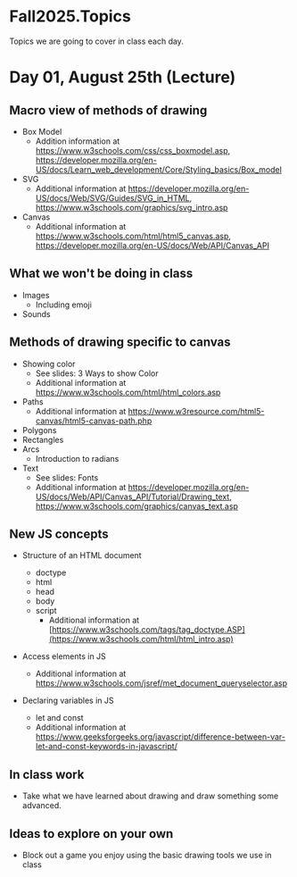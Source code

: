 # Fall2025.Topics
Topics we are going to cover in class each day.

# Day 01, August 25th (Lecture)
## Macro view of methods of drawing 
- Box Model
    - Addition information at https://www.w3schools.com/css/css_boxmodel.asp, https://developer.mozilla.org/en-US/docs/Learn_web_development/Core/Styling_basics/Box_model
- SVG
    - Additional information at https://developer.mozilla.org/en-US/docs/Web/SVG/Guides/SVG_in_HTML, https://www.w3schools.com/graphics/svg_intro.asp
- Canvas
    - Additional information at https://www.w3schools.com/html/html5_canvas.asp, https://developer.mozilla.org/en-US/docs/Web/API/Canvas_API

## What we won't be doing in class
- Images
    - Including emoji
- Sounds

## Methods of drawing specific to canvas
- Showing color
  - See slides: 3 Ways to show Color
  - Additional information at https://www.w3schools.com/html/html_colors.asp
- Paths
  - Additional information at https://www.w3resource.com/html5-canvas/html5-canvas-path.php
- Polygons
- Rectangles
- Arcs
    - Introduction to radians
- Text
  - See slides: Fonts
  - Additional information at https://developer.mozilla.org/en-US/docs/Web/API/Canvas_API/Tutorial/Drawing_text, https://www.w3schools.com/graphics/canvas_text.asp

## New JS concepts

- Structure of an HTML document
  - doctype
  - html
  - head
  - body
  - script
    - Additional information at [https://www.w3schools.com/tags/tag_doctype.ASP](https://www.w3schools.com/html/html_intro.asp)

- Access elements in JS
  - Additional information at https://www.w3schools.com/jsref/met_document_queryselector.asp

- Declaring variables in JS
  - let and const
  - Additional information at https://www.geeksforgeeks.org/javascript/difference-between-var-let-and-const-keywords-in-javascript/

## In class work
- Take what we have learned about drawing and draw something some advanced.

## Ideas to explore on your own
- Block out a game you enjoy using the basic drawing tools we use in class

